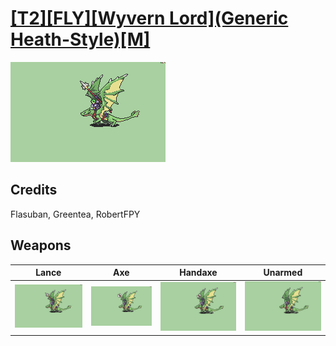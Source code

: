 # [\[T2\]\[FLY\]\[Wyvern Lord\]\(Generic Heath-Style\)\[M\]](./%5BT2%5D%5BFLY%5D%5BWyvern%20Lord%5D(Generic%20Heath-Style)%5BM%5D)

<img src="./2.%20Lance/Lance_000.png" alt="[T2][FLY][Wyvern Lord](Generic Heath-Style)[M] standing" />

## Credits

Flasuban, Greentea, RobertFPY

## Weapons


|Lance |Axe |Handaxe |Unarmed |
|  :---: | :---: | :---: | :---: |
| <img alt="Lance animation" src="./2.%20Lance/Lance.gif" /> | <img alt="Axe animation" src="./3.%20Axe/Axe.gif" /> | <img alt="Handaxe animation" src="./4.%20Handaxe/Handaxe.gif" /> | <img alt="Unarmed animation" src="./8.%20Unarmed/Unarmed.gif" /> |
